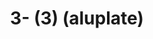 ---
inv_num: 2022-034
add_credit:
url: 2022-034
title: 3- (3) (aluplate)
year: '2022'
display_year: '2022'
medium: Raw aluplate aluminium
dims: 200 x 100 cm
pitch: alu / track suits / majerus ;-)
ps:
live_url:
youtube:
related_code: https://github.com/coryarcangel/alu
subheading:
download:
commission:
related:
layout: things-i-made
---
